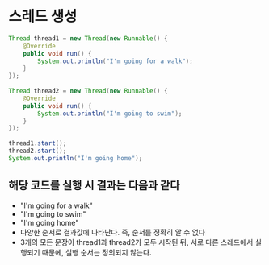 # 스레드 생성

```java
Thread thread1 = new Thread(new Runnable() {
    @Override
    public void run() {
        System.out.println("I'm going for a walk");
    }
});
 
Thread thread2 = new Thread(new Runnable() {
    @Override
    public void run() {
        System.out.println("I'm going to swim");
    }
});
        
thread1.start();
thread2.start();
System.out.println("I'm going home");
```

## 해당 코드를 실행 시 결과는 다음과 같다
- "I'm going for a walk"
- "I'm going to swim"
- "I'm going home"
- 다양한 순서로 결과값에 나타난다. 즉, 순서를 정확히 알 수 없다
- 3개의 모든 문장이 thread1과 thread2가 모두 시작된 뒤, 서로 다른 스레드에서 실행되기 때문에, 실행 순서는 정의되지 않는다.
